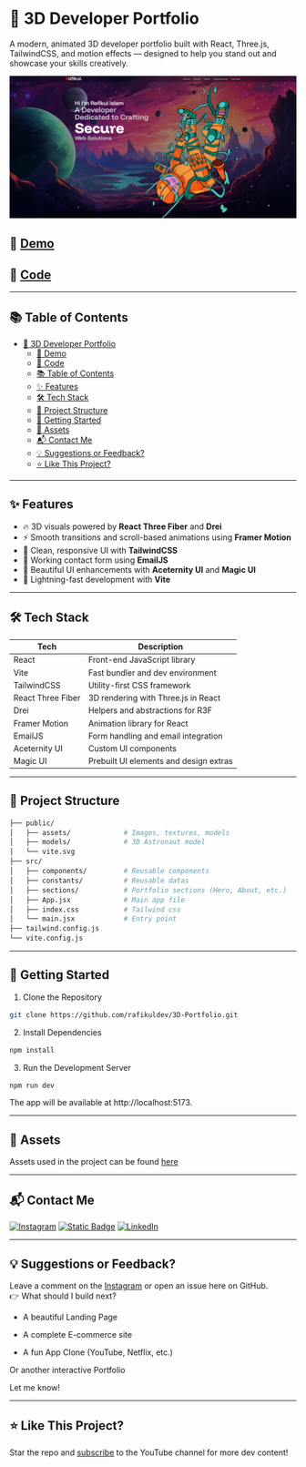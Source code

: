 # 🚀 3D Developer Portfolio

A modern, animated 3D developer portfolio built with React, Three.js, TailwindCSS, and motion effects — designed to help you stand out and showcase your skills creatively.

![3d Portfolio Screenshot GitHub](./public/assets/logos/rafikulPortfolio.png)

## 🔗 [Demo](https://rafikuldev.github.io/Restaurant-Website/)


## 🔗 [Code](https://github.com/rafikuldev)
---

## 📚 Table of Contents

- [🚀 3D Developer Portfolio](#-3d-developer-portfolio)
  - [🔗 Demo](#-demo)
  - [🔗 Code](#-code)
  - [📚 Table of Contents](#-table-of-contents)
  - [✨ Features](#-features)
  - [🛠 Tech Stack](#-tech-stack)
  - [📁 Project Structure](#-project-structure)
  - [🚀 Getting Started](#-getting-started)
  - [🔗 Assets](#-assets)
  - [📬 Contact Me](#-contact-me)
  - [💡 Suggestions or Feedback?](#-suggestions-or-feedback)
  - [⭐ Like This Project?](#-like-this-project)

---

## ✨ Features

- 🔥 3D visuals powered by **React Three Fiber** and **Drei**
- ⚡ Smooth transitions and scroll-based animations using **Framer Motion**
- 🎨 Clean, responsive UI with **TailwindCSS**
- 💌 Working contact form using **EmailJS**
- 🧱 Beautiful UI enhancements with **Aceternity UI** and **Magic UI**
- 🚀 Lightning-fast development with **Vite**

---

## 🛠 Tech Stack

| Tech              | Description                           |
|-------------------|---------------------------------------|
| React             | Front-end JavaScript library          |
| Vite              | Fast bundler and dev environment      |
| TailwindCSS       | Utility-first CSS framework           |
| React Three Fiber | 3D rendering with Three.js in React   |
| Drei              | Helpers and abstractions for R3F      |
| Framer Motion     | Animation library for React           |
| EmailJS           | Form handling and email integration   |
| Aceternity UI     | Custom UI components                  |
| Magic UI          | Prebuilt UI elements and design extras|

---

## 📁 Project Structure

```bash
├── public/
│   ├── assets/             # Images, textures, models
│   ├── models/             # 3D Astronaut model
│   └── vite.svg
├── src/
│   ├── components/         # Reusable components
│   ├── constants/          # Reusable datas
│   ├── sections/           # Portfolio sections (Hero, About, etc.)
│   ├── App.jsx             # Main app file
│   ├── index.css           # Tailwind css
│   └── main.jsx            # Entry point
├── tailwind.config.js
└── vite.config.js
```

---

## 🚀 Getting Started
1. Clone the Repository
```bash
git clone https://github.com/rafikuldev/3D-Portfolio.git
```
2. Install Dependencies
```bash
npm install
```
3. Run the Development Server
```bash
npm run dev
```
The app will be available at http://localhost:5173.

---

## 🔗 Assets
Assets used in the project can be found [here](https://github.com/user-attachments/files/19820923/public.zip)

---

## 📬 Contact Me
[![Instagram](https://img.shields.io/badge/Instagram-%23E4405F.svg?logo=Instagram&logoColor=white)](https://www.instagram.com/rafikuldev) 
[![Static Badge](https://img.shields.io/badge/Facebook-%23FF0033?style=flat&logo=facebook)](https://www.facebook.com/rafikul20)
[![LinkedIn](https://img.shields.io/badge/LinkedIn-%230077B5.svg?logo=linkedin&logoColor=white)](https://www.linkedin.com/in/rafikuldev/) 

---

## 💡 Suggestions or Feedback?
Leave a comment on the [Instagram](https://www.instagram.com/rafikuldev) or open an issue here on GitHub.<br/>
👉 What should I build next?

- A beautiful Landing Page

- A complete E-commerce site

- A fun App Clone (YouTube, Netflix, etc.)

Or another interactive Portfolio

Let me know!

---

## ⭐ Like This Project?
Star the repo and [subscribe](https://www.youtube.com/channel/UCZhtUWTtk3bGJiMPN9T4HWA??sub_confirmation=1) to the YouTube channel for more dev content!
